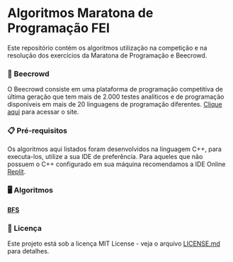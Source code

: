# Algoritmos Maratona de Programação FEI

Este repositório contém os algoritmos utilização na competição e na resolução dos exercícios da Maratona de Programação e Beecrowd.

### 🐝 Beecrowd

O Beecrowd consiste em uma plataforma de programação competitiva de última geração que tem mais de 2.000 testes analíticos e de programação disponíveis em mais de 20 linguagens de programação diferentes. [Clique aqui](https://www.beecrowd.com.br/judge/pt/login) para acessar o site.

### 📋 Pré-requisitos
Os algoritmos aqui listados foram desenvolvidos na linguagem C++, para executa-los, utilize a sua IDE de preferência. Para aqueles que não possuem o C++ configurado em sua máquina recomendamos a IDE Online [Replit](https://replit.com/).

### 🖥️ Algoritmos
#### [BFS](https://github.com/MaratonaFEI/Algoritmos/tree/main/BFS)


### 📄 Licença

Este projeto está sob a licença MIT License - veja o arquivo [LICENSE.md](https://github.com/MaratonaFEI/Algoritmos/blob/main/LICENSE) para detalhes.
